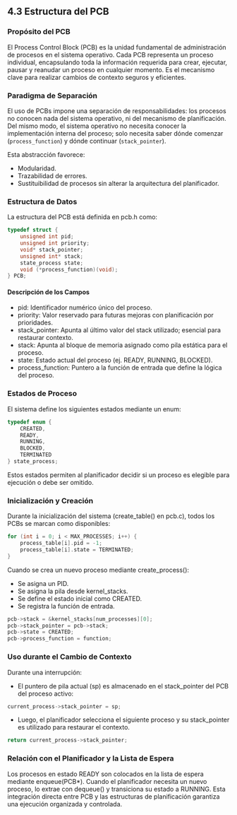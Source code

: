 ## 4.3 Estructura del PCB

### Propósito del PCB

El Process Control Block (PCB) es la unidad fundamental de administración de procesos en el sistema operativo. Cada PCB representa un proceso individual, encapsulando toda la información requerida para crear, ejecutar, pausar y reanudar un proceso en cualquier momento. Es el mecanismo clave para realizar cambios de contexto seguros y eficientes.

### Paradigma de Separación

El uso de PCBs impone una separación de responsabilidades: los procesos no conocen nada del sistema operativo, ni del mecanismo de planificación. Del mismo modo, el sistema operativo no necesita conocer la implementación interna del proceso; solo necesita saber dónde comenzar (`process_function`) y dónde continuar (`stack_pointer`).

Esta abstracción favorece:

* Modularidad.
* Trazabilidad de errores.
* Sustituibilidad de procesos sin alterar la arquitectura del planificador.




### Estructura de Datos

La estructura del PCB está definida en pcb.h como:

```c
typedef struct {
    unsigned int pid;
    unsigned int priority;
    void* stack_pointer;
    unsigned int* stack;
    state_process state;
    void (*process_function)(void);
} PCB;
```

#### Descripción de los Campos

* pid: Identificador numérico único del proceso.
* priority: Valor reservado para futuras mejoras con planificación por prioridades.
* stack_pointer: Apunta al último valor del stack utilizado; esencial para restaurar contexto.
* stack: Apunta al bloque de memoria asignado como pila estática para el proceso.
* state: Estado actual del proceso (ej. READY, RUNNING, BLOCKED).
* process_function: Puntero a la función de entrada que define la lógica del proceso.



### Estados de Proceso

El sistema define los siguientes estados mediante un enum:

```c
typedef enum {
    CREATED,
    READY,
    RUNNING,
    BLOCKED,
    TERMINATED
} state_process;
```

Estos estados permiten al planificador decidir si un proceso es elegible para ejecución o debe ser omitido.

### Inicialización y Creación

Durante la inicialización del sistema (create_table() en pcb.c), todos los PCBs se marcan como disponibles:

```c
for (int i = 0; i < MAX_PROCESSES; i++) {
    process_table[i].pid = -1;
    process_table[i].state = TERMINATED;
}
```

Cuando se crea un nuevo proceso mediante create_process():

* Se asigna un PID.
* Se asigna la pila desde kernel_stacks.
* Se define el estado inicial como CREATED.
* Se registra la función de entrada.

```c
pcb->stack = &kernel_stacks[num_processes][0];
pcb->stack_pointer = pcb->stack;
pcb->state = CREATED;
pcb->process_function = function;
```

### Uso durante el Cambio de Contexto

Durante una interrupción:

* El puntero de pila actual (sp) es almacenado en el stack_pointer del PCB del proceso activo:

```c
current_process->stack_pointer = sp;
```

* Luego, el planificador selecciona el siguiente proceso y su stack_pointer es utilizado para restaurar el contexto.

```c
return current_process->stack_pointer;
```

### Relación con el Planificador y la Lista de Espera

Los procesos en estado READY son colocados en la lista de espera mediante enqueue(PCB*). Cuando el planificador necesita un nuevo proceso, lo extrae con dequeue() y transiciona su estado a RUNNING. Esta integración directa entre PCB y las estructuras de planificación garantiza una ejecución organizada y controlada.



